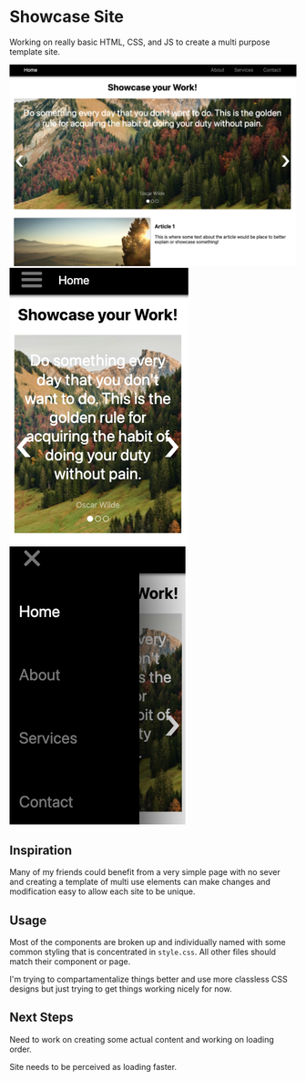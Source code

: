 # Showcase Site

Working on really basic HTML, CSS, and JS to create a multi purpose template site.

![alt text](https://raw.githubusercontent.com/kshintaku/showcase-site/main/ss1.png "Screen Shot 1")
![alt text](https://raw.githubusercontent.com/kshintaku/showcase-site/main/ss2.png "Screen Shot 2")
![alt text](https://raw.githubusercontent.com/kshintaku/showcase-site/main/ss3.png "Screen Shot 3")

## Inspiration

Many of my friends could benefit from a very simple page with no sever and creating a template of multi use elements can make changes and modification easy to allow each site to be unique.

## Usage

Most of the components are broken up and individually named with some common styling that is concentrated in `style.css`. All other files should match their component or page.

I'm trying to compartamentalize things better and use more classless CSS designs but just trying to get things working nicely for now.

## Next Steps

Need to work on creating some actual content and working on loading order.

Site needs to be perceived as loading faster.
